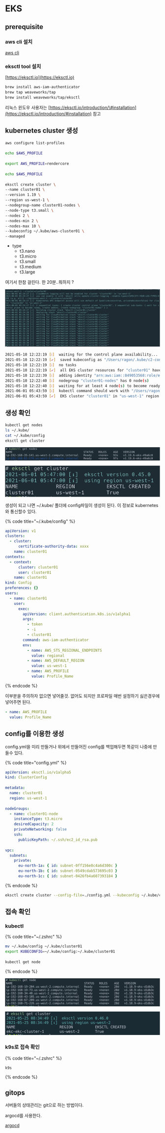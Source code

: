 # EKS

## prerequisite

### aws cli 설치

[aws cli](../cli.md)

### eksctl tool 설치

[https://eksctl.io](https://eksctl.io)

```bash
brew install aws-iam-authenticator
brew tap weaveworks/tap
brew install weaveworks/tap/eksctl
```

리눅스 윈도우 사용자는 [https://eksctl.io/introduction/\#installation](https://eksctl.io/introduction/#installation) 참고

## kubernetes cluster 생성

```bash
aws configure list-profiles

echo $AWS_PROFILE

export AWS_PROFILE=rendercore

echo $AWS_PROFILE

eksctl create cluster \
--name cluster01 \
--version 1.19 \
--region us-west-1 \
--nodegroup-name cluster01-nodes \
--node-type t3.small \
--nodes 2 \
--nodes-min 2 \
--nodes-max 10 \
--kubeconfig ~/.kube/aws-cluster01 \
--managed
```

- type
  - t3.nano
  - t3.micro
  - t3.small
  - t3.medium
  - t3.large

여기서 한참 걸린다. 한 20분..뭐하지 ?

![](../../.gitbook/assets/aws-eks-00.png)

```bash
2021-05-10 12:22:19 [ℹ]  waiting for the control plane availability...
2021-05-10 12:22:19 [✔]  saved kubeconfig as "/Users/ragon/.kube/c2-config"
2021-05-10 12:22:19 [ℹ]  no tasks
2021-05-10 12:22:19 [✔]  all EKS cluster resources for "cluster01" have been created
2021-05-10 12:22:39 [ℹ]  adding identity "arn:aws:iam::849053568:role/eksctl-cluster01-nodegroup-cluste-NodeInstanceRole-PFUE0IKTPN8T" to auth ConfigMap
2021-05-10 12:22:40 [ℹ]  nodegroup "cluster01-nodes" has 0 node(s)
2021-05-10 12:22:40 [ℹ]  waiting for at least 4 node(s) to become ready in "cluster01-nodes"
2021-06-01 05:43:59 [ℹ]  kubectl command should work with "/Users/ragon/.kube/config", try 'kubectl get nodes'
2021-06-01 05:43:59 [✔]  EKS cluster "cluster01" in "us-west-1" region is ready
```

## 생성 확인

```bash
kubectl get nodes
ls ~/.kube/
cat ~/.kube/config
eksctl get cluster
```

![](../../.gitbook/assets/2021-06-01-05-45-16.png)

![](../../.gitbook/assets/2021-06-01-05-47-36.png)

생성이 되고 나면 ~/.kube/ 폴더에 config파일이 생성이 된다. 이 정보로 kubernetes와 통신할수 있다.

{% code title="~/.kube/config" %}

```yaml
apiVersion: v1
clusters:
  - cluster:
      certificate-authority-data: xxxx
    name: cluster01
contexts:
  - context:
      cluster: cluster01
      user: cluster01
    name: cluster01
kind: Config
preferences: {}
users:
  - name: cluster01
    user:
      exec:
        apiVersion: client.authentication.k8s.io/v1alpha1
        args:
          - token
          - -i
          - cluster01
        command: aws-iam-authenticator
        env:
          - name: AWS_STS_REGIONAL_ENDPOINTS
            value: regional
          - name: AWS_DEFAULT_REGION
            value: us-west-1
          - name: AWS_PROFILE
            value: Profile_Name
```

{% endcode %}

이부분을 주의하자 없으면 넣어줄것. 없어도 되지만 프로파일 매번 설정하기 싫은경우에 넣어주면 된다.

```yaml
- name: AWS_PROFILE
  value: Profile_Name
```

## config를 이용한 생성

config.yml을 미리 만들거나 위에서 만들어진 config를 백업해두면 똑같이 나중에 만들수 있다.

{% code title="config.yml" %}

```yaml
apiVersion: eksctl.io/v1alpha5
kind: ClusterConfig

metadata:
  name: cluster01
  region: us-west-1

nodeGroups:
  - name: cluster01-node
    instanceType: t3.micro
    desiredCapacity: 2
    privateNetworking: false
    ssh:
      publicKeyPath: ~/.ssh/ec2_id_rsa.pub

vpc:
  subnets:
    private:
      eu-north-1a: { id: subnet-0ff156e0c4a6d300c }
      eu-north-1b: { id: subnet-0549cdab573695c03 }
      eu-north-1c: { id: subnet-0426fb4a607393184 }
```

{% endcode %}

```bash
eksctl create cluster --config-file=./config.yml --kubeconfig ~/.kube/cluster01
```

## 접속 확인

### kubectl

{% code title="~/.zshrc" %}

```bash
mv ~/.kube/config ~/.kube/cluster01
export KUBECONFIG=~/.kube/config:~/.kube/cluster01

kubectl get node
```

{% endcode %}

![](../../.gitbook/assets/aws-eks-01.png)

![](../../.gitbook/assets/aws-eks-02.png)

### k9s로 접속 확인

{% code title="~/.zshrc" %}

```bash
k9s
```

{% endcode %}

## gitops

서버들의 상태관리는 git으로 하는 방법이다.

argocd를 사용한다.

[argocd](../../argocd/install.md)
